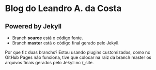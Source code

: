 # Blog do Leandro A. da Costa

## Powered by Jekyll

* Branch **source** está o código fonte.
* Branch **master** está o código final gerado pelo Jekyll.

Por que fiz duas branchs? Estou usando plugins customizados, como no GitHub Pages não funciona, tive que colocar na raiz da branch master os arquivos finais gerados pelo Jekyll no /_site.